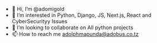 - 👋 Hi, I’m @adomigold
- 👀 I’m interested in Python, Django, JS, Next.js, React and CyberSecurityy Issues
- 💞️ I’m looking to collaborate on All python projects
- 📫 How to reach me adolphmapunda@adobus.co.tz

<!---
adomigold/adomigold is a ✨ special ✨ repository because its `README.md` (this file) appears on your GitHub profile.
You can click the Preview link to take a look at your changes.
--->
